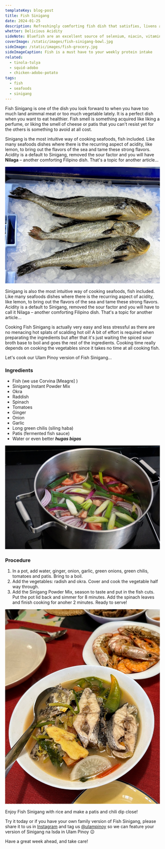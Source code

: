 ```yaml
---
templateKey: blog-post
title: Fish Sinigang
date: 2024-01-25
description: Refreshingly comforting fish dish that satisfies, livens and nourishes your spirit
whetter: Delicious Acidity
sideNote: Bluefish are an excellent source of selenium, niacin, vitamin B12, and omega-3s, and a good source of magnesium and potassium
coverImage: /static/images/fish-sinigang-bowl.jpg
sideImage: /static/images/fish-grocery.jpg
sideImageCaption: Fish is a must have to your weekly protein intake 
related: 
  - tinola-tulya
  - squid-adobo
  - chicken-adobo-potato
tags:
  - fish
  - seafoods
  - sinigang
---
```


Fish Sinigang is one of the dish you look forward to when you have too much land animmal meat or too much vegetable lately. It is a perfect dish when you want to eat healthier. Fish smell is something acquired like liking a perfume, or liking the smell of cheese or patis that you can't resist yet for the others is something to avoid at all cost.

Sinigang is the most intuitive way of cooking seafoods, fish included. Like many seafoods dishes where there is the recurring aspect of acidity, like lemon, to bring out the flavors of the sea and tame these strong flavors. Acidity is a default to Sinigang, removed the sour factor and you will have **Nilaga** – another comforting Filipino dish. That's a topic for another article...

![Cooking Pinakbet in a wok](/static/images/fish-corvina.jpg)

Sinigang is also the most intuitive way of cooking seafoods, fish included. Like many seafoods dishes where there is the recurring aspect of acidity, like lemon, to bring out the flavors of the sea and tame these strong flavors. Acidity is a default to Sinigang, removed the sour factor and you will have to call it Nilaga – another comforting Filipino dish. That's a topic for another article...

Cooking Fish Sinigang is actually very easy and less stressful as there are no menacing hot splats of scalding hot oil! A bit of effort is required when preparating the ingredients but after that it's just waiting the spiced sour broth base to boil and goes the rest of the ingredients. Cooking time really depends on cooking the vegetables since it takes no time at all cooking fish.

Let's cook our Ulam Pinoy version of Fish Sinigang...

### Ingredients

- Fish (we use Corvina [Meagre] )
- Sinigang Instant Powder Mix
- Okra
- Raddish
- Spinach
- Tomatoes
- Ginger
- Onion
- Garlic
- Long green chilis (siling haba)
- Patis (fermented fish sauce)
- Water or even better ***hugas bigas***

![Sinigang base ingredients in a pot](/static/images/sinigang-base-pot.jpg)

### Procedure
1. In a pot, add water, ginger, onion, garlic, green onions, green chilis, tomatoes and patis. Bring to a boil.
2. Add the vegetables: radish and okra. Cover and cook the vegetable half way through.
3. Add the Sinigang Powder Mix, season to taste and put in the fish cuts. Put the pot lid back and simmer for 8 minutes. Add the spinach leaves and finish cooking for anoher 2 minutes. Ready to serve!

![Sinigang na Isda served in a serving dish](/static/images/sinigang-served.jpg)

Enjoy Fish Sinigang with rice and make a patis and chili dip close!

Try it today or if you have your own family version of Fish Sinigang, please share it to us in [Instagram](https://www.instagram.com/ulampinoy/) and tag us [@ulampinoy](https://www.instagram.com/ulampinoy/) so we can feature your version of Sinigang na Isda in Ulam Pinoy 😉

Have a great week ahead, and take care!

